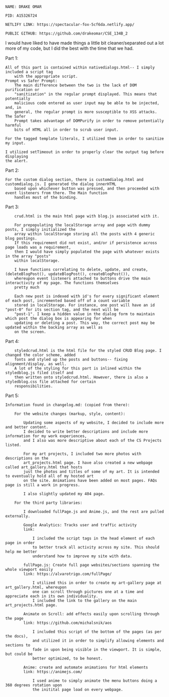 
    NAME: DRAKE OMAR 

    PID: A15326724

    NETLIFY LINK: https://spectacular-fox-5cf6da.netlify.app/

    PUBLIC GITHUB: https://github.com/drakeomar/CSE_134B_2

I would have liked to have made things a little bit cleaner/separated out a lot more of my code, but 
I did the best with the time that we had. 

Part 1:
        
    All of this part is contained within nativedialogs.html-- I simply included a script tag 
        with the appropriate script. 
    Prompt vs Safer Prompt: 
        The main difference between the two is the lack of DOM purification or 
        "sanitization" in the regular prompt displayed. This means that potentially
        malicious code entered as user input may be able to be injected, and, in
        general, the regular prompt is more susceptible to XSS attacks. The Safer
        Prompt takes advantage of DOMPurify in order to remove potentially harmful 
        bits of HTML all in order to scrub user input. 

    For the tagged template literals, I utilized them in order to sanitize my input.

    I utilized setTimeout in order to properly clear the output tag before displaying
    the alert.

Part 2:

    For the custom dialog section, there is customdialog.html and customdialog.js. I generated the dialog innerHTML
        based upon whichever button was pressed, and then proceeded with event listeners from there. The Main function
        handles most of the binding.
    
Part 3:

        crud.html is the main html page with blog.js associated with it. 

        For prepopulating the localStorage array and page with dummy posts, I simply initialized the
        array within localStorage storing all the posts with 4 generic blog postings.
        If this requirement did not exist, and/or if persistence across page loads was a requirement,
        then I would have simply populated the page with whatever exists in the array "posts"
        within localStorage.

        I have functions correlating to delete, update, and create, (deleteBlogPost(), updateBlogPost(), createBlogPost()), 
        whereupon event listeners attached to buttons drive the main interactivity of my page. The functions themselves
        pretty much 

        Each new post is indexed with id's for every significant element of each post, incremented based off of a count variable 
        stored in localStorage. For instance, one post will have an id "post-0" for its section tag, and the next will be 
        "post-1". I keep a hidden value in the dialog form to maintain which post the dialog box is appearing for when 
        updating or deleting a post. This way, the correct post may be updated within the backing array as well as 
        on the screen. 

Part 4:

        styledcrud.html is the html file for the styled CRUD Blog page. I changed the color scheme, added
        fonts and styled up the posts and buttons-- fixing alignment/display, as well.
        A lot of the styling for this part is inlined within the styledblog.js filed itself and
        then written onto styledcrud.html. However, there is also a styledblog.css file attached for certain 
        responsibilities.

Part 5: 

    Information found in changelog.md: (copied from there): 

        For the website changes (markup, style, content): 
    
            Updating some aspects of my website, I decided to include more and better content.
            I decided to write better descriptions and include more information for my work experiences, 
            and I also was more descriptive about each of the CS Projects listed. 
        
            For my art projects, I included two more photos with descriptions on the 
            art_projects.html page. I have also created a new webpage called art_gallery.html that hosts
            just the photos and titles of some of my art. It is intended to eventually hold all of my hosted art 
            on the site. Animations have been added on most pages. FAQs page is still a work in progress. 

            I also slightly updated my 404 page. 

        For the third party libraries:
        
            I downloaded fullPage.js and Anime.js, and the rest are pulled externally. 
        
            Google Analytics: Tracks user and traffic activity
            link: 
        
                I included the script tags in the head element of each page in order 
                to better track all activity across my site. This should help me better 
                understand how to improve my site with data.
        
            fullPage.js: Create full page websites/sections spanning the whole viewport easily
            link: https://alvarotrigo.com/fullPage/
                
                I utilized this in order to create my art-gallery page at art_gallery.html, whereupon
                one can scroll through pictures one at a time and appreciate each in its own individuality. 
                I included the link to the gallery on the main art_projects.html page.
        
            Animate on Scroll: add effects easily upon scrolling through the page
            link: https://github.com/michalsnik/aos
        
                I included this script of the bottom of the pages (as per the docs), 
                and utilized it in order to simplify allowing elements and sections to
                fade in upon being visible in the viewport. It is simple, but could be 
                better optimized, to be honest. 
        
            Anime: create and automate animations for html elements
            link: https://animejs.com/
        
                I used anime to simply animate the menu buttons doing a 360 degrees rotation upon
                the initital page load on every webpage. 



